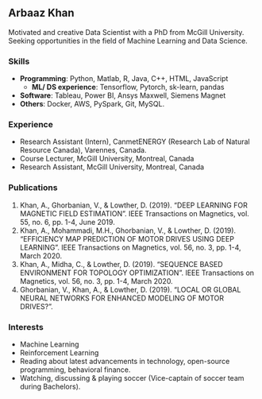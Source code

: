 ## Arbaaz Khan

Motivated and creative Data Scientist with a PhD from McGill University. Seeking opportunities in the field of Machine Learning and Data Science.

### Skills

- **Programming**: Python, Matlab, R, Java, C++, HTML, JavaScript
  - **ML/ DS experience**: Tensorflow, Pytorch, sk-learn, pandas
- **Software**: Tableau, Power BI, Ansys Maxwell, Siemens Magnet
- **Others**: Docker, AWS, PySpark, Git, MySQL.

### Experience
- Research Assistant (Intern), CanmetENERGY (Research Lab of Natural Resource Canada), Varennes, Canada.
- Course Lecturer, McGill University, Montreal, Canada
- Research Assistant, McGill University, Montreal, Canada

### Publications

1.	Khan, A., Ghorbanian, V., & Lowther, D. (2019). “DEEP LEARNING FOR MAGNETIC FIELD ESTIMATION”. IEEE Transactions on Magnetics, vol. 55, no. 6, pp. 1-4, June 2019. 
2.	Khan, A., Mohammadi, M.H., Ghorbanian, V., & Lowther, D. (2019). “EFFICIENCY MAP PREDICTION OF MOTOR DRIVES USING DEEP LEARNING”. IEEE Transactions on Magnetics, vol. 56, no. 3, pp. 1-4, March 2020. 
3.	Khan, A., Midha, C., & Lowther, D. (2019). “SEQUENCE BASED ENVIRONMENT FOR TOPOLOGY OPTIMIZATION”. IEEE Transactions on Magnetics, vol. 56, no. 3, pp. 1-4, March 2020. 
4.	Ghorbanian, V., Khan, A., & Lowther, D. (2019). “LOCAL OR GLOBAL NEURAL NETWORKS FOR ENHANCED MODELING OF MOTOR DRIVES?”. 


### Interests

- Machine Learning
- Reinforcement Learning
- Reading about latest advancements in technology, open-source programming, behavioral finance.
- Watching, discussing & playing soccer (Vice-captain of soccer team during Bachelors). 


